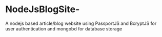 # NodeJsBlogSite-
A nodejs based article/blog website using PassportJS and BcryptJS for user authentication and mongobd for database storage
